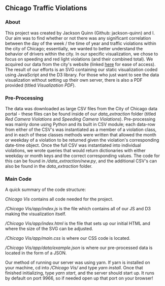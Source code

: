 ## Chicago Traffic Violations

### About
This project was created by Jackson Quinn (Github: jackson-quinn) and I. Our aim was to find whether or not there was any significant correlation between the day of the week / the time of year and traffic violations within the city of Chicago; essentially, we wanted to better understand the behavior of drivers within the city. In our specific visualization, we chose to focus on speeding and red light violations (and their combined total). We acquired our data from the city's website (linked [here](https://data.cityofchicago.org/Transportation) for ease of access). The result of our efforts is an SVG containing our static visualization coded using JavaScript and the D3 library. For those who just want to see the data visualization without setting up their own server, there is also a PDF provided (titled *Visualization PDF*).

### Pre-Processing
The data was downloaded as large CSV files from the City of Chicago data portal - these files can be found inside of our *data_extraction* folder (titled *Red Camera Violations* and *Speeding Camera Violations*). Pre-processing was mainly done using Python and its built in CSV module; each data-row from either of the CSV's was instantiated as a member of a violation class, and in each of these classes methods were written that allowed the month or weekday of a violation to be returned given the violation's corresponding date-time object. Once the full CSV was instantiated into individual violations, we wrote queries that would return dictionaries with either weekday or month keys and the correct corresponding values. The code for this can be found in */data_extraction/new.py*, and the additional CSV's can also be found in the *data_extraction* folder.

### Main Code
A quick summary of the code structure:

*Chicago Vis* contains all code needed for the project.

*/Chicago Vis/app/index.js* is the file which contains all of our JS and D3 making the visualization itself.

*/Chicago Vis/app/index.html* is the file that sets up our initial HTML and where the size of the SVG can be adjusted.

*/Chicago Vis/app/main.css* is where our CSS code is located.

*/Chicago Vis/app/data/example.json* is where our pre-processed data is located in the form of a JSON.

Our method of running our server was using yarn. If yarn is installed on your machine, cd into */Chicago Vis/* and type *yarn install*. Once that finished initializing, type *yarn start*, and the server should start up. It runs by default on port 9966, so if needed open up that port on your browser!